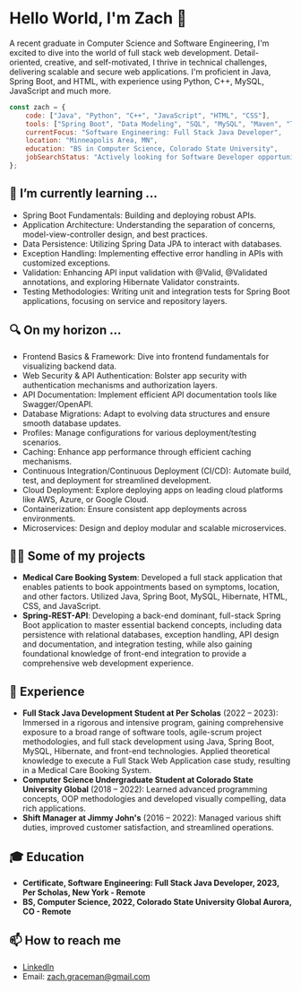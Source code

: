 # Hello World, I'm Zach 👋

A recent graduate in Computer Science and Software Engineering, I'm excited to dive into the world of full stack web development. Detail-oriented, creative, and self-motivated, I thrive in technical challenges, delivering scalable and secure web applications. I'm proficient in Java, Spring Boot, and HTML, with experience using Python, C++, MySQL, JavaScript and much more.

```javascript
const zach = {
    code: ["Java", "Python", "C++", "JavaScript", "HTML", "CSS"],
    tools: ["Spring Boot", "Data Modeling", "SQL", "MySQL", "Maven", "Thymeleaf", "Lombok", "Hibernate", "JUnit", "Git"],
    currentFocus: "Software Engineering: Full Stack Java Developer",
    location: "Minneapolis Area, MN",
    education: "BS in Computer Science, Colorado State University",
    jobSearchStatus: "Actively looking for Software Developer opportunities",
};
```

## 🌱 I’m currently learning ...

- Spring Boot Fundamentals: Building and deploying robust APIs.
- Application Architecture: Understanding the separation of concerns, model-view-controller design, and best practices.
- Data Persistence: Utilizing Spring Data JPA to interact with databases.
- Exception Handling: Implementing effective error handling in APIs with customized exceptions.
- Validation: Enhancing API input validation with @Valid, @Validated annotations, and exploring Hibernate Validator constraints.
- Testing Methodologies: Writing unit and integration tests for Spring Boot applications, focusing on service and repository layers.

## 🔍 On my horizon ...

- Frontend Basics & Framework: Dive into frontend fundamentals for visualizing backend data.
- Web Security & API Authentication: Bolster app security with authentication mechanisms and authorization layers.
- API Documentation: Implement efficient API documentation tools like Swagger/OpenAPI.
- Database Migrations: Adapt to evolving data structures and ensure smooth database updates.
- Profiles: Manage configurations for various deployment/testing scenarios.
- Caching: Enhance app performance through efficient caching mechanisms.
- Continuous Integration/Continuous Deployment (CI/CD): Automate build, test, and deployment for streamlined development.
- Cloud Deployment: Explore deploying apps on leading cloud platforms like AWS, Azure, or Google Cloud.
- Containerization: Ensure consistent app deployments across environments.
- Microservices: Design and deploy modular and scalable microservices.

## 👨‍💻 Some of my projects

- **Medical Care Booking System**: Developed a full stack application that enables patients to book appointments based on symptoms, location, and other factors. Utilized Java, Spring Boot, MySQL, Hibernate, HTML, CSS, and JavaScript.
- **Spring-REST-API**: Developing a back-end dominant, full-stack Spring Boot application to master essential backend concepts, including data persistence with relational databases, exception handling, API design and documentation, and integration testing, while also gaining foundational knowledge of front-end integration to provide a comprehensive web development experience.

## 💼 Experience

- **Full Stack Java Development Student at Per Scholas** (2022 – 2023): Immersed in a rigorous and intensive program, gaining comprehensive exposure to a broad range of software tools, agile-scrum project methodologies, and full stack development using Java, Spring Boot, MySQL, Hibernate, and front-end technologies. Applied theoretical knowledge to execute a Full Stack Web Application case study, resulting in a Medical Care Booking System.
- **Computer Science Undergraduate Student at Colorado State University Global** (2018 – 2022): Learned advanced programming concepts, OOP methodologies and developed visually compelling, data rich applications.
- **Shift Manager at Jimmy John's** (2016 – 2022): Managed various shift duties, improved customer satisfaction, and streamlined operations.

## 🎓 Education

- **Certificate, Software Engineering: Full Stack Java Developer, 2023, Per Scholas, New York - Remote**
- **BS, Computer Science, 2022, Colorado State University Global Aurora, CO - Remote**

## 📫 How to reach me

- [LinkedIn](https://www.linkedin.com/in/zachary-graceman/)
- Email: [zach.graceman@gmail.com](mailto:zach.graceman@gmail.com)

